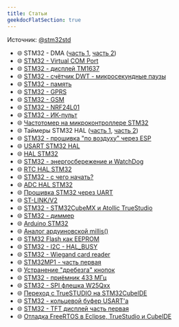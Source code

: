 ```yaml
---
title: Статьи
geekdocFlatSection: true
---
```

Источник: [@stm32std](https://t.me/stm32std)

- 🌐 STM32 - DMA ([часть 1](https://istarik.ru/blog/stm32/138.html), [часть 2](https://istarik.ru/blog/stm32/139.html))
- 🌐 [STM32 - Virtual COM Port](https://istarik.ru/blog/stm32/136.html)
- 🌐 [STM32 - дисплей TM1637](https://istarik.ru/blog/stm32/132.html)
- 🌐 [STM32 - счётчик DWT - микросекундные паузы](https://istarik.ru/blog/stm32/131.html)
- 🌐 [STM32 - память](https://istarik.ru/blog/stm32/130.html)
- 🌐 [STM32 - GPRS](https://istarik.ru/blog/stm32/129.html)
- 🌐 [STM32 - GSM](https://istarik.ru/blog/stm32/128.html)
- 🌐 [STM32 - NRF24L01](https://istarik.ru/blog/stm32/127.html)
- 🌐 [STM32 - ИК-пульт](https://istarik.ru/blog/stm32/125.html)
- 🌐 [Частотомер на микроконтроллере STM32](https://istarik.ru/blog/stm32/124.html)
- 🌐 Таймеры STM32 HAL ([часть 1](https://istarik.ru/blog/stm32/118.html), [часть 2](https://istarik.ru/blog/stm32/121.html))
- 🌐 [STM32 - прошивка "по воздуху" через ESP](https://istarik.ru/blog/stm32/122.html)
- 🌐 [USART STM32 HAL](https://istarik.ru/blog/stm32/120.html)
- 🌐 [HAL STM32](https://istarik.ru/blog/stm32/119.html)
- 🌐 [STM32 - энергосбережение и WatchDog](https://istarik.ru/blog/stm32/117.html)
- 🌐 [RTC HAL STM32](https://istarik.ru/blog/stm32/116.html)
- 🌐 [STM32 - с чего начать?](https://istarik.ru/blog/stm32/115.html)
- 🌐 [ADC HAL STM32](https://istarik.ru/blog/stm32/113.html)
- 🌐 [Прошивка STM32 через UART](https://istarik.ru/blog/stm32/111.html)
- 🌐 [ST-LINK/V2](https://istarik.ru/blog/stm32/107.html)
- 🌐 [STM32 - STM32CubeMX и Atollic TrueStudio](https://istarik.ru/blog/stm32/106.html)
- 🌐 [STM32 - диммер](https://istarik.ru/blog/arduino/137.html)
- 🌐 [Arduino STM32](https://istarik.ru/blog/arduino/102.html)
- 🌐 [Аналог ардуиновской millis()](https://istarik.ru/blog/stm32/141.html)
- 🌐 [STM32 Flash как EEPROM](https://istarik.ru/blog/stm32/142.html)
- 🌐 [STM32 - I2C - HAL_BUSY](https://istarik.ru/blog/stm32/123.html)
- 🌐 [STM32 - Wiegand card reader](https://istarik.ru/blog/stm32/144.html)
- 🌐 [STM32MP1 - часть первая](https://istarik.ru/blog/stm32/147.html)
- 🌐 [Устранение "дребезга" кнопок](https://istarik.ru/blog/stm32/148.html)
- 🌐 [STM32 - приёмник 433 МГц](https://istarik.ru/blog/stm32/145.html)
- 🌐 [STM32 - SPI флешка W25Qxx](https://istarik.ru/blog/stm32/150.html)
- 🌐 [Переход с TrueSTUDIO на STM32CubeIDE](https://istarik.ru/blog/stm32/146.html)
- 🌐 [STM32 - кольцевой буфер USART'а](https://istarik.ru/blog/stm32/151.html)
- 🌐 [STM32 - TFT дисплей часть первая](https://istarik.ru/blog/stm32/149.html)
- 🌐 [Отладка FreeRTOS в Eclipse, TrueStudio и CubeIDE](https://istarik.ru/blog/stm32/154.html)
